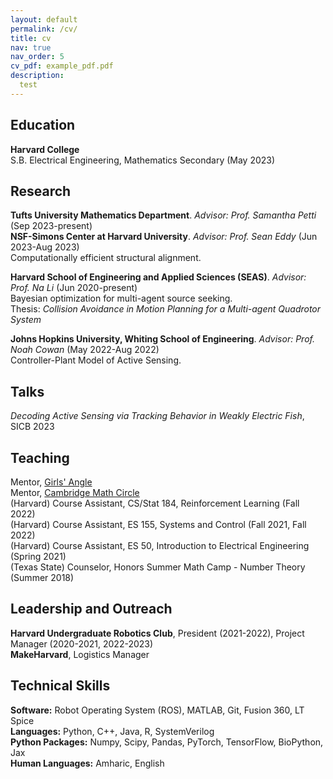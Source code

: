 ```yaml
---
layout: default
permalink: /cv/
title: cv
nav: true
nav_order: 5
cv_pdf: example_pdf.pdf
description: 
  test
---
```


## Education
**Harvard College**<br>
S.B. Electrical Engineering, Mathematics Secondary (May 2023)<br>


## Research 
**Tufts University Mathematics Department**. *Advisor: Prof. Samantha Petti* (Sep 2023-present)<br>
**NSF-Simons Center at Harvard University**. *Advisor: Prof. Sean Eddy* (Jun 2023-Aug 2023)<br>
Computationally efficient structural alignment.

**Harvard School of Engineering and Applied Sciences (SEAS)**. *Advisor: Prof. Na Li* (Jun 2020-present)<br>
Bayesian optimization for multi-agent source seeking.<br>
Thesis: *Collision Avoidance in Motion Planning for a Multi-agent Quadrotor System*<br>

**Johns Hopkins University, Whiting School of Engineering**. *Advisor: Prof. Noah Cowan* (May 2022-Aug 2022)<br>
Controller-Plant Model of Active Sensing.

## Talks
*Decoding Active Sensing via Tracking Behavior in Weakly Electric Fish*, SICB 2023


## Teaching
Mentor, [Girls' Angle](https://www.girlsangle.org/)<br>
Mentor, [Cambridge Math Circle](https://www.cambridgemathcircle.org/)<br>
(Harvard) Course Assistant, CS/Stat 184, Reinforcement Learning (Fall 2022)<br>
(Harvard) Course Assistant, ES 155, Systems and Control (Fall 2021, Fall 2022)<br>
(Harvard) Course Assistant, ES 50, Introduction to Electrical Engineering (Spring 2021)<br>
(Texas State) Counselor, Honors Summer Math Camp - Number Theory (Summer 2018) <br>

## Leadership and Outreach<br>
**Harvard Undergraduate Robotics Club**, President (2021-2022), Project Manager (2020-2021, 2022-2023)<br>
**MakeHarvard**, Logistics Manager<br>



## Technical Skills
**Software:** Robot Operating System (ROS), MATLAB, Git, Fusion 360, LT Spice<br>
**Languages:** Python, C++, Java, R, SystemVerilog<br>
**Python Packages:** Numpy, Scipy, Pandas, PyTorch, TensorFlow, BioPython, Jax<br>
**Human Languages:** Amharic, English<br>


